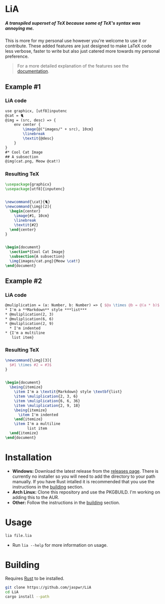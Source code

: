 # LiA
##### A transpiled superset of TeX because some of TeX's syntax was annoying me.
This is more for my personal use however you're welcome to use it or contribute. These added features are just designed to make LaTeX code less verbose, faster to write but also just catered more towards my personal preference.

> For a more detailed explanation of the features see the [documentation](docs.md).

## Example #1
### LiA code
```tex
use graphicx, [utf8]inputenc
@cat = 🐈
@img = (src, desc) => {
    env center {
        \image{@("images/" + src), 10cm}
        \linebreak
        \textit{@desc}
    }
}
#* Cool Cat Image
## A subsection
@img(cat.png, Meow @cat!)
```
### Resulting TeX
```tex
\usepackage{graphicx}
\usepackage[utf8]{inputenc}


\newcommand{\cat}{🐈}
\newcommand{\img}[2]{
  \begin{center}
    \image{#1, 10cm}
    \linebreak
    \textit{#2}
  \end{center}
}


\begin{document}
  \section*{Cool Cat Image}
  \subsection{A subsection}
  \img{images/cat.png}{Meow \cat!}
\end{document}
```
## Example #2
### LiA code
```tex
@muliplication = (a: Number, b: Number) => { $@a \times @b = @(a * b)$ }
* I'm a **Markdown** style ***list***
* @muliplication(2, 3)
* @muliplication(6, 6)
* @muliplication(2, 9)
  * I'm indented
* {I'm a multiline
   list item}
```

### Resulting TeX
```tex
\newcommand{\img}[3]{
  $#1 \times #2 = #3$
}


\begin{document}
  \being{itemize}
    \item I'm a \textit{Markdown} style \textbf{list}
    \item \muliplication{2, 3, 6}
    \item \muliplication{6, 6, 36}
    \item \muliplication{2, 9, 18}
    \being{itemize}
      \item I'm indented
    \end{itemize}
    \item I'm a multiline
          list item
  \end{itemize}
\end{document}
```
# Installation
* __Windows:__ Download the latest release from the [releases page](https://github.com/jaspwr/LiA/releases). There is currently no installer so you will need to add the directory to your path manually. If you have Rust intalled it is recommended that you use the instructions in the [building](#building) section.
* __Arch Linux:__ Clone this repository and use the PKGBUILD. I'm working on adding this to the AUR.
* __Other:__ Follow the instructions in the [building](#building) section.
# Usage
```bash
lia file.lia
```
* Run `lia --help` for more information on usage.
# Building
Requires [Rust](https://www.rust-lang.org/tools/install) to be installed.
```bash
git clone https://github.com/jaspwr/LiA
cd LiA
cargo install --path
```

